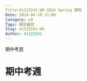 ```yaml
---
Title:41123241-W9 2024 Spring 課程
Date: 2024-04-18 11:00
Category: w9
Tags: 網誌編寫
Slug: 41123241-W9
Author: 41123241
---
```


期中考週

<!-- PELICAN_END_SUMMARY -->

# 期中考週
